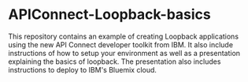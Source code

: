 # APIConnect-Loopback-basics
This repository contains an example of creating Loopback applications using the new API Connect developer toolkit from IBM. It also include instructions of how to setup your environment as well as a presentation explaining the basics of loopback. The presentation also includes instructions to deploy to IBM's Bluemix cloud.
